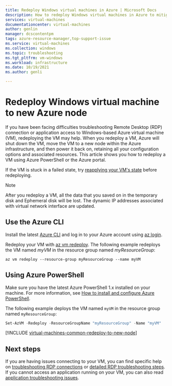 ```yaml
---
title: Redeploy Windows virtual machines in Azure | Microsoft Docs
description: How to redeploy Windows virtual machines in Azure to mitigate RDP connection issues.
services: virtual-machines
documentationcenter: virtual-machines
author: genlin
manager: dcscontentpm
tags: azure-resource-manager,top-support-issue
ms.service: virtual-machines
ms.collection: windows
ms.topic: troubleshooting
ms.tgt_pltfrm: vm-windows
ms.workload: infrastructure
ms.date: 10/19/2021
ms.author: genli

---
```

# Redeploy Windows virtual machine to new Azure node
If you have been facing difficulties troubleshooting Remote Desktop (RDP) connection or application access to Windows-based Azure virtual machine (VM), redeploying the VM may help. When you redeploy a VM, Azure will shut down the VM, move the VM to a new node within the Azure infrastructure, and then power it back on, retaining all your configuration options and associated resources. This article shows you how to redeploy a VM using Azure PowerShell or the Azure portal. 

If the VM is stuck in a failed state, try [reapplying your VM's state](vm-stuck-in-failed-state.md) before redeploying.

> [!NOTE]
> After you redeploy a VM, all the data that you saved on in the temporary disk and Ephemeral disk will be lost. The dynamic IP addresses associated with virtual network interface are updated.


## Use the Azure CLI
Install the latest [Azure CLI](/cli/azure/install-az-cli2) and log in to your Azure account using [az login](/cli/azure/reference-index).

Redeploy your VM with [az vm redeploy](/cli/azure/vm). The following example redeploys the VM named *myVM* in the resource group named *myResourceGroup*:

```azurecli
az vm redeploy --resource-group myResourceGroup --name myVM 
```

## Using Azure PowerShell
Make sure you have the latest Azure PowerShell 1.x installed on your machine. For more information, see [How to install and configure Azure PowerShell](/powershell/azure/).

The following example deploys the VM named `myVM` in the resource group named `myResourceGroup`:

```powershell
Set-AzVM -Redeploy -ResourceGroupName "myResourceGroup" -Name "myVM"
```

[!INCLUDE [virtual-machines-common-redeploy-to-new-node](../../includes/virtual-machines-common-redeploy-to-new-node.md)]

## Next steps
If you are having issues connecting to your VM, you can find specific help on [troubleshooting RDP connections](troubleshoot-rdp-connection.md) or [detailed RDP troubleshooting steps](detailed-troubleshoot-rdp.md). If you cannot access an application running on your VM, you can also read [application troubleshooting issues](./troubleshoot-app-connection.md).
